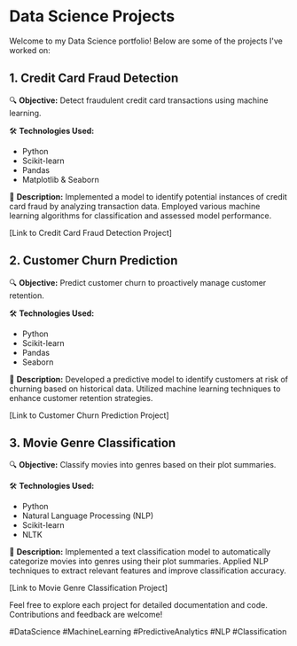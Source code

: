 # Data Science Projects

Welcome to my Data Science portfolio! Below are some of the projects I've worked on:

## 1. Credit Card Fraud Detection

🔍 **Objective:** Detect fraudulent credit card transactions using machine learning.

🛠 **Technologies Used:**
- Python
- Scikit-learn
- Pandas
- Matplotlib & Seaborn

📝 **Description:**
Implemented a model to identify potential instances of credit card fraud by analyzing transaction data. Employed various machine learning algorithms for classification and assessed model performance.

[Link to Credit Card Fraud Detection Project]

## 2. Customer Churn Prediction

🔍 **Objective:** Predict customer churn to proactively manage customer retention.

🛠 **Technologies Used:**
- Python
- Scikit-learn
- Pandas
- Seaborn

📝 **Description:**
Developed a predictive model to identify customers at risk of churning based on historical data. Utilized machine learning techniques to enhance customer retention strategies.

[Link to Customer Churn Prediction Project]

## 3. Movie Genre Classification

🔍 **Objective:** Classify movies into genres based on their plot summaries.

🛠 **Technologies Used:**
- Python
- Natural Language Processing (NLP)
- Scikit-learn
- NLTK

📝 **Description:**
Implemented a text classification model to automatically categorize movies into genres using their plot summaries. Applied NLP techniques to extract relevant features and improve classification accuracy.

[Link to Movie Genre Classification Project]

Feel free to explore each project for detailed documentation and code. Contributions and feedback are welcome!

#DataScience #MachineLearning #PredictiveAnalytics #NLP #Classification
